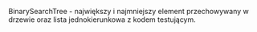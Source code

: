 BinarySearchTree - największy i najmniejszy element przechowywany w drzewie oraz lista jednokierunkowa z kodem testującym.
